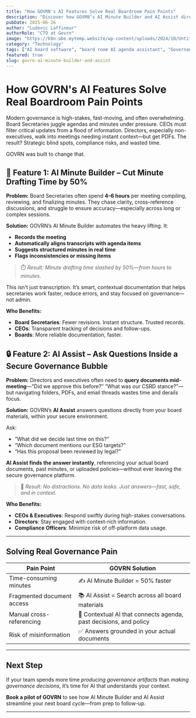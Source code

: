 ```yaml
---
title: "How GOVRN's AI Features Solve Real Boardroom Pain Points"
description: "Discover how GOVRN’s AI Minute Builder and AI Assist directly tackle time and information pain points for board members, secretaries, and executives."
pubDate: 2025-06-26
author: "Ludovic Laffineur"
authorRole: "CTO at Govrn"
image: "https://k0n.abe.mytemp.website/wp-content/uploads/2024/10/Untitled-design-1.png"
category: "Technology"
tags: ["AI board software", "board room AI agenda assistant", "Governance", "Productivity"]
featured: true
slug: govrn-ai-minute-builder-and-assist
---
```


# How GOVRN's AI Features Solve Real Boardroom Pain Points

Modern governance is high-stakes, fast-moving, and often overwhelming. Board Secretaries juggle agendas and minutes under pressure. CEOs must filter critical updates from a flood of information. Directors, especially non-executives, walk into meetings needing instant context—but get PDFs. The result? Strategic blind spots, compliance risks, and wasted time.

GOVRN was built to change that.

## 🎯 Feature 1: AI Minute Builder – Cut Minute Drafting Time by 50%

**Problem:** Board Secretaries often spend **4–6 hours** per meeting compiling, reviewing, and finalizing minutes. They chase clarity, cross-reference discussions, and struggle to ensure accuracy—especially across long or complex sessions.

**Solution:** GOVRN’s AI Minute Builder automates the heavy lifting. It:

- **Records the meeting**
- **Automatically aligns transcripts with agenda items**
- **Suggests structured minutes in real time**
- **Flags inconsistencies or missing items**

> ⏱️ *Result: Minute drafting time slashed by 50%—from hours to minutes.*

This isn't just transcription. It’s smart, contextual documentation that helps secretaries work faster, reduce errors, and stay focused on governance—not admin.

**Who Benefits:**

- **Board Secretaries**: Fewer revisions. Instant structure. Trusted records.
- **CEOs**: Transparent tracking of decisions and follow-ups.
- **Boards**: More reliable documentation, faster.

## 🔒 Feature 2: AI Assist – Ask Questions Inside a Secure Governance Bubble

**Problem:** Directors and executives often need to **query documents mid-meeting**—“Did we approve this before?” “What was our CSRD stance?”—but navigating folders, PDFs, and email threads wastes time and derails focus.

**Solution:** GOVRN’s **AI Assist** answers questions directly from your board materials, within your secure environment.

Ask:

- “What did we decide last time on this?”
- “Which document mentions our ESG targets?”
- “Has this proposal been reviewed by legal?”

**AI Assist finds the answer instantly**, referencing your actual board documents, past minutes, or uploaded policies—without ever leaving the secure governance platform.

> 🔐 *Result: No distractions. No data leaks. Just answers—fast, safe, and in context.*

**Who Benefits:**

- **CEOs & Executives**: Respond swiftly during high-stakes conversations.
- **Directors**: Stay engaged with context-rich information.
- **Compliance Officers**: Minimize risk of off-platform data usage.

---

## Solving Real Governance Pain

| Pain Point | GOVRN Solution |
|------------|----------------|
| Time-consuming minutes | ✍️ AI Minute Builder = 50% faster |
| Fragmented document access | 📚 AI Assist = Search across all board materials |
| Manual cross-referencing | 🧠 Contextual AI that connects agenda, past decisions, and policy |
| Risk of misinformation | ✅ Answers grounded in your actual documents |

---

## Next Step

If your team spends more time *producing governance artifacts* than *making governance decisions*, it’s time for AI that understands your context.

**Book a pilot of GOVRN** to see how AI Minute Builder and AI Assist streamline your next board cycle—from prep to follow-up.

---
